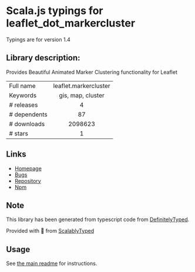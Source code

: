 
# Scala.js typings for leaflet_dot_markercluster

Typings are for version 1.4

## Library description:
Provides Beautiful Animated Marker Clustering functionality for Leaflet

|                    |                 |
| ------------------ | :-------------: |
| Full name          | leaflet.markercluster |
| Keywords           | gis, map, cluster |
| # releases         | 4 |
| # dependents       | 87 |
| # downloads        | 2098623 |
| # stars            | 1 |

## Links
- [Homepage](https://github.com/Leaflet/Leaflet.markercluster#readme)
- [Bugs](https://github.com/Leaflet/Leaflet.markercluster/issues)
- [Repository](https://github.com/Leaflet/Leaflet.markercluster)
- [Npm](https://www.npmjs.com/package/leaflet.markercluster)
    


## Note
This library has been generated from typescript code from [DefinitelyTyped](https://definitelytyped.org).

Provided with :purple_heart: from [ScalablyTyped](https://github.com/oyvindberg/ScalablyTyped)

## Usage
See [the main readme](../../readme.md) for instructions.


